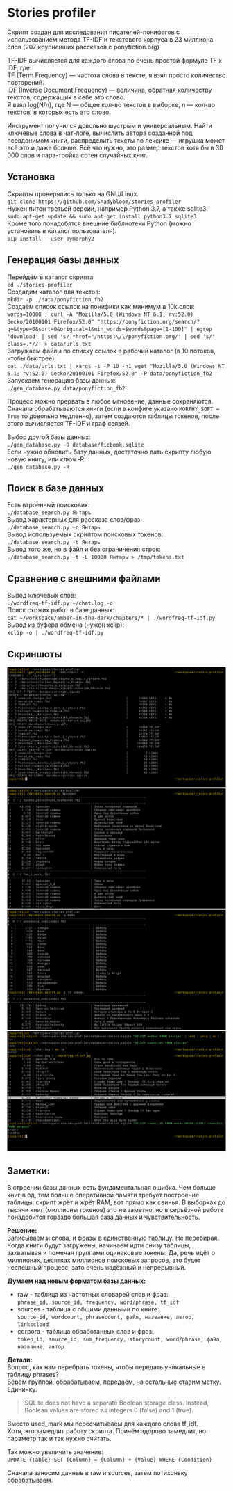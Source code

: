 # Stories profiler

Скрипт создан для исследования писателей-понифагов с использованием метода TF-IDF и текстового корпуса в 23 миллиона слов (207 крупнейших рассказов с ponyfiction.org)  

TF-IDF вычисляется для каждого слова по очень простой формуле TF x IDF, где:  
TF (Term Frequency) — частота слова в тексте, я взял просто количество повторений.  
IDF (Inverse Document Frequency) — величина, обратная количеству текстов, содержащих в себе это слово.  
Я взял log(N/n), где N — общее кол-во текстов в выборке, n — кол-во текстов, в которых есть это слово.  

Инструмент получился довольно шустрым и универсальным. Найти ключевые слова в чат-логе, вычислить автора созданной под псевдонимом книги, распределить тексты по лексике — игрушка может всё это и даже больше. Всё что нужно, это размер текстов хотя бы в 30 000 слов и пара-тройка сотен случайных книг.

## Установка

Скрипты проверялись только на GNU/Linux.  
`git clone https://github.com/Shadybloom/stories-profiler`  
Нужен питон третьей версии, например Python 3.7, а также sqlite3.  
`sudo apt-get update && sudo apt-get install python3.7 sqlite3`  
Кроме того понадобятся внешние библиотеки Python (можно установить в каталог пользователя):  
`pip install --user pymorphy2`  

## Генерация базы данных

Перейдём в каталог скрипта:  
`cd ./stories-profiler`  
Создадим каталог для текстов:  
`mkdir -p ./data/ponyfiction_fb2`  
Создаём список ссылок на понифики как минимум в 10k слов:  
`words=10000 ; curl -A "Mozilla/5.0 (Windows NT 6.1; rv:52.0) Gecko/20100101 Firefox/52.0" "https://ponyfiction.org/search/?q=&type=0&sort=0&original=1&min_words=$words&page=[1-100]" | egrep 'download' | sed 's/.*href="/https:\/\/ponyfiction.org/' | sed 's/" class=.*//' > data/urls.txt`  
Загружаем файлы по списку ссылок в рабочий каталог (в 10 потоков, чтобы быстрее):  
`cat ./data/urls.txt | xargs -t -P 10 -n1 wget "Mozilla/5.0 (Windows NT 6.1; rv:52.0) Gecko/20100101 Firefox/52.0" -P data/ponyfiction_fb2`  
Запускаем генерацию базы данных:  
`./gen_database.py data/ponyfiction_fb2`  

Процесс можно прервать в любое мгновение, данные сохраняются. Сначала обрабатываются книги (если в конфиге указано `MORPHY_SOFT = True` то довольно медленно), затем создаются таблицы токенов, после этого вычисляется TF-IDF и граф связей.  

Выбор другой базы данных:  
`./gen_database.py -D database/ficbook.sqlite`  
Если нужно обновить базу данных, достаточно дать скрипту любую новую книгу, или ключ -R:  
`./gen_database.py -R`  

## Поиск в базе данных

Есть втроенный поисковик:  
`./database_search.py Янтарь`  
Вывод характерных для рассказа слов/фраз:  
`./database_search.py -o Янтарь`  
Вывод используемых скриптом поисковых токенов:  
`./database_search.py -t Янтарь`  
Вывод того же, но в файл и без ограничения строк:  
`./database_search.py -t -L 10000 Янтарь > /tmp/tokens.txt`  

## Сравнение с внешними файлами

Вывод ключевых слов:  
`./wordfreq-tf-idf.py ~/chat.log -o`  
Поиск схожих работ в базе данных:  
`cat ~/workspace/amber-in-the-dark/chapters/* | ./wordfreq-tf-idf.py`  
Вывод из буфера обмена (нужен xclip):  
`xclip -o | ./wordfreq-tf-idf.py`  

## Скриншоты

![Няшка](/images/cutie.png)  
![Пример](/images/example3.png)  
![Пример](/images/example4.png)  
![Попался](/images/catched2.png)  

## Заметки:

В строении базы данных есть фундаментальная ошибка. Чем больше книг в бд, тем больше оперативной памяти требует построение таблицы: скрипт жрёт и жрёт RAM, вот прямо как свинья. В выборках до тысячи книг (миллионы токенов) это не заметно, но в серьёзной работе понадобится гораздо большая база данных и чувствительность.  

**Решение:**  
Записываем и слова, и фразы в единственную таблицу. Не перебирая. Когда книги будут загружены, начинаем идти снизу таблицы, захватывая и помечая группами одинаковые токены. Да, речь идёт о миллионах, десятках миллионов поисковых запросов, это будет неспешный процесс, зато очень надёжный и непрерывный.  

**Думаем над новым форматом базы данных:**  
* raw - таблица из частотных словарей слов и фраз:  
`phrase_id, source_id, frequency, word/phrase, tf_idf`  
* sources - таблица с общими данными по книге:  
`source_id, wordcount, phrasecount, файл, название, автор, linkscloud`  
* corpora - таблица обработанных слов и фраз:  
`token_id, source_id, sum_frequency, storycount, word/phrase, файл, название, автор`  

**Детали:**  
Вопрос, как нам перебрать токены, чтобы передать уникальные в таблицу phrases?  
Берём группой, обрабатываем, передаём, на остальные ставим метку. Единичку.  
>SQLite does not have a separate Boolean storage class. Instead, Boolean values are stored as integers 0 (false) and 1 (true).  

Вместо used_mark мы пересчитываем для каждого слова tf_idf.  
Хотя, это замедлит работу скрипта. Причём здорово замедлит, но параметр так и так нужно считать.  

Так можно увеличить значение:  
`UPDATE {Table} SET {Column} = {Column} + {Value} WHERE {Condition}`  

Сначала заносим данные в raw и sources, затем потихоньку обрабатываем.  
